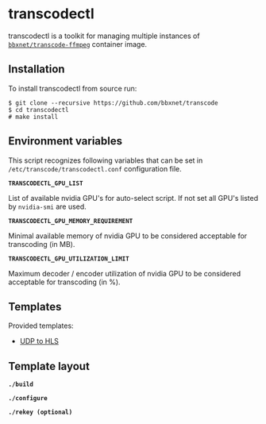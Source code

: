 transcodectl
============

transcodectl is a toolkit for managing multiple instances of [`bbxnet/transcode-ffmpeg`](https://hub.docker.com/r/bbxnet/transcode-ffmpeg) container image.


Installation
------------

To install transcodectl from source run:

```
$ git clone --recursive https://github.com/bbxnet/transcode
$ cd transcodectl
# make install
```


Environment variables
---------------------

This script recognizes following variables that can be set in `/etc/transcode/transcodectl.conf` configuration file.

**`TRANSCODECTL_GPU_LIST`**

List of available nvidia GPU's for auto-select script. If not set all GPU's listed by `nvidia-smi` are used.

**`TRANSCODECTL_GPU_MEMORY_REQUIREMENT`**

Minimal available memory of nvidia GPU to be considered acceptable for transcoding (in MB).

**`TRANSCODECTL_GPU_UTILIZATION_LIMIT`**

Maximum decoder / encoder utilization of nvidia GPU to be considered acceptable for transcoding (in %).


Templates
---------

Provided templates:

* [UDP to HLS](template/udp-to-hls)


Template layout
---------------

**`./build`**

**`./configure`**

**`./rekey (optional)`**
